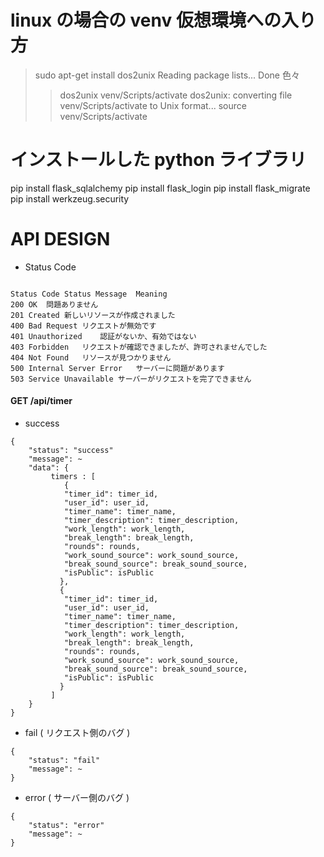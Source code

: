 # linux の場合の venv 仮想環境への入り方

> sudo apt-get install dos2unix
> Reading package lists... Done
> 色々
>
> > dos2unix venv/Scripts/activate
> > dos2unix: converting file venv/Scripts/activate to Unix format...
> > source venv/Scripts/activate

# インストールした python ライブラリ

pip install flask_sqlalchemy
pip install flask_login
pip install flask_migrate
pip install werkzeug.security

# API DESIGN

- Status Code

```

Status Code	Status Message	Meaning
200	OK	問題ありません
201	Created	新しいリソースが作成されました
400	Bad Request	リクエストが無効です
401	Unauthorized	認証がないか、有効ではない
403	Forbidden	リクエストが確認できましたが、許可されませんでした
404	Not Found	リソースが見つかりません
500	Internal Server Error	サーバーに問題があります
503	Service Unavailable	サーバーがリクエストを完了できません

```

#### GET /api/timer

- success

```
{
    "status": "success"
    "message": ~
    "data": {
         timers : [
            {
            "timer_id": timer_id,
            "user_id": user_id,
            "timer_name": timer_name,
            "timer_description": timer_description,
            "work_length": work_length,
            "break_length": break_length,
            "rounds": rounds,
            "work_sound_source": work_sound_source,
            "break_sound_source": break_sound_source,
            "isPublic": isPublic
           },
           {
            "timer_id": timer_id,
            "user_id": user_id,
            "timer_name": timer_name,
            "timer_description": timer_description,
            "work_length": work_length,
            "break_length": break_length,
            "rounds": rounds,
            "work_sound_source": work_sound_source,
            "break_sound_source": break_sound_source,
            "isPublic": isPublic
           }
         ]
    }
}
```

- fail ( リクエスト側のバグ )

```
{
    "status": "fail"
    "message": ~
}
```

- error ( サーバー側のバグ )

```
{
    "status": "error"
    "message": ~
}
```
